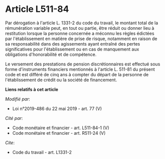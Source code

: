 # Article L511-84

Par dérogation à l'article L. 1331-2 du code du travail, le montant total de la rémunération variable peut, en tout ou
partie, être réduit ou donner lieu à restitution lorsque la personne concernée a méconnu les règles édictées par
l'établissement en matière de prise de risque, notamment en raison de sa responsabilité dans des agissements ayant entraîné
des pertes significatives pour l'établissement ou en cas de manquement aux obligations d'honorabilité et de compétence.

Le versement des prestations de pension discrétionnaires est effectué sous forme d'instruments financiers mentionnés à
l'article L. 511-81 du présent code et est différé de cinq ans à compter du départ de la personne de l'établissement de
crédit ou la société de financement.

**Liens relatifs à cet article**

_Modifié par_:

  - Loi n°2019-486 du 22 mai 2019 - art. 77 (V)

_Cité par_:

  - Code monétaire et financier - art. L511-84-1 (V)
  - Code monétaire et financier - art. R511-24 (V)

_Cite_:

  - Code du travail - art. L1331-2
